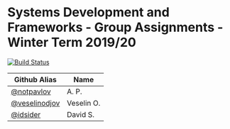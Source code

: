 # Systems Development and Frameworks - Group Assignments - Winter Term 2019/20

[![Build Status](https://travis-ci.com/notpavlov/Systems-Development-and-Frameworks.svg?branch=dev_3_gql_shield_middleware)](https://travis-ci.com/notpavlov/Systems-Development-and-Frameworks)

| Github Alias                                         | Name         |
| ---------------------------------------------------- | ------------ |
| [@notpavlov](https://github.com/notpavlov)           | A. P.        |
| [@veselinodjov](https://github.com/veselinodjov)     | Veselin O.   |
| [@idsider](https://github.com/idsider)               | David S.     |

